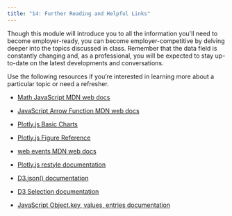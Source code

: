 ```yaml
---
title: "14: Further Reading and Helpful Links"
---
```


<img style="display: none;" src="https://static.bc-edx.com/data/dl-1-2/m14/lms/img/banner.jpg" alt="lesson banner" />

Though this module will introduce you to all the information you'll need to become employer-ready, you can become employer-competitive by delving deeper into the topics discussed in class. Remember that the data field is constantly changing and, as a professional, you will be expected to stay up-to-date on the latest developments and conversations.

Use the following resources if you’re interested in learning more about a particular topic or need a refresher.

* [Math JavaScript MDN web docs](https://developer.mozilla.org/en-US/docs/Web/JavaScript/Reference/Global_Objects/Math)

* [JavaScript Arrow Function MDN web docs](https://developer.mozilla.org/en-US/docs/Web/JavaScript/Reference/Functions/Arrow_functions)

* [Plotly.js Basic Charts](https://plotly.com/javascript/basic-charts/)

* [Plotly.js Figure Reference](https://plotly.com/javascript/reference/index/)

* [web events MDN web docs](https://developer.mozilla.org/en-US/docs/Web/Events)

* [Plotly.js restyle documentation](https://plot.ly/javascript/plotlyjs-function-reference/#plotlyrestyle)

* [D3.json() documentation](https://devdocs.io/d3~5/d3-request#json)

* [D3 Selection documentation](https://devdocs.io/d3~5-selection/)

* [JavaScript Object.key, values, entries documentation](https://javascript.info/keys-values-entries)
